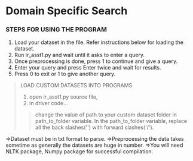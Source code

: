 # Domain Specific Search


### STEPS FOR USING THE PROGRAM

1. Load your dataset in the file. Refer instructions below for loading the dataset.
2. Run ir_asst1.py and wait until it asks to enter a query.
3. Once preprocessing is done, press 1 to continue and give a query.
4. Enter your query and press Enter twice and wait for results.
5. Press 0 to exit or 1 to give another query.



>LOAD CUSTOM DATASETS INTO PROGRAMS
> 1. open ir_asst1.py source file,
> 2. in driver code...
>> change the value of path to your custom dataset folder in path_to_folder variable. 
>> In the path_to_folder variable, replace all the back slashes('\') with forward slashes('/').

=>Dataset must be in txt format to parse.
=>Preprocessing the data takes sometime as generally the datasets are huge in number.
=>You will need NLTK package, Numpy package for successful compilation.
